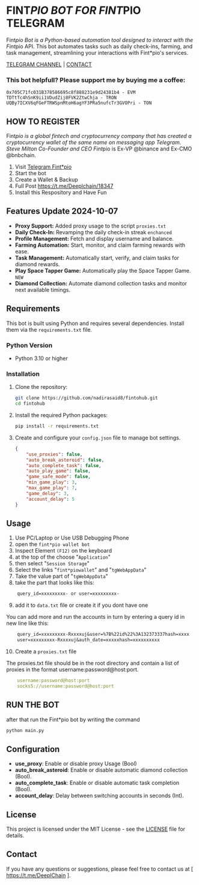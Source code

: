 # FINT*PIO BOT FOR FINT*PIO TELEGRAM

Fint*pio Bot is a Python-based automation tool designed to interact with the Fint*pio API. This bot automates tasks such as daily check-ins, farming, and task management, streamlining your interactions with Fint*pio's services.

[TELEGRAM CHANNEL](https://t.me/Deeplchain) | [CONTACT](https://t.me/imspecials)

### This bot helpfull?  Please support me by buying me a coffee: 
```
0x705C71fc031B378586695c8f888231e9d24381b4 - EVM
TDTtTc4hSnK9ii1VDudZij8FVK2ZtwChja - TRON
UQBy7ICXV6qFGeFTRWSpnMtoH6agYF3PRa5nufcTr3GVOPri - TON
```

## HOW TO REGISTER 
Fint*pio is a global fintech and cryptocurrency company that has created a cryptocurrency wallet of the same name on messaging app Telegram. Steve Milton Co-Founder and CEO Fint*pio is Ex-VP @binance and Ex-CMO  @bnbchain.

 1. Visit [Telegram Fint*pio](https://fintop.io/2uN2W9eRCj)
 2. Start the bot
 3. Create a Wallet & Backup
 4. Full Post https://t.me/Deeplchain/18347
 5. Install this Respository and Have Fun

## Features Update 2024-10-07

- **Proxy Support:** Added proxy usage to the script `proxies.txt`
- **Daily Check-In:** Revamping the daily check-in streak `enchanced`
- **Profile Management:** Fetch and display username and balance.
- **Farming Automation:** Start, monitor, and claim farming rewards with ease.
- **Task Management:** Automatically start, verify, and claim tasks for diamond rewards.
- **Play Space Tapper Game:** Automatically play the Space Tapper Game. `NEW`
- **Diamond Collection:** Automate diamond collection tasks and monitor next available timings.

## Requirements

This bot is built using Python and requires several dependencies. Install them via the `requirements.txt` file.

### Python Version

- Python 3.10 or higher

### Installation

1. Clone the repository:

    ```bash
    git clone https://github.com/nadirasaid8/fintohub.git
    cd fintohub
    ```

2. Install the required Python packages:

    ```bash
    pip install -r requirements.txt
    ```

3. Create and configure your `config.json` file to manage bot settings.
    ```json
    {
        "use_proxies": false,
        "auto_break_asteroid": false,
        "auto_complete_task": false,
        "auto_play_game": false,
        "game_safe_mode": false,
        "min_game_play": 3,
        "max_game_play": 7,
        "game_delay": 3,
        "account_delay": 5
    }
    ```

## Usage

1. Use PC/Laptop or Use USB Debugging Phone
2. open the `fint*pio wallet bot`
3. Inspect Element `(F12)` on the keyboard
4. at the top of the choose "`Application`" 
5. then select "`Session Storage`" 
6. Select the links "`fint*piowallet`" and "`tgWebAppData`"
7. Take the value part of "`tgWebAppData`"
8. take the part that looks like this: 

```txt 
    query_id=xxxxxxxxx- or user=xxxxxxxxx-
```
9. add it to `data.txt` file or create it if you dont have one


You can add more and run the accounts in turn by entering a query id in new line like this:
```txt
    query_id=xxxxxxxxx-Rxxxxuj&user=%7B%22id%22%3A132373337hash=xxxx
    user=xxxxxxxxx-Rxxxxuj&auth_date=xxxxxhash=xxxxxxxxxx
```

10. Create a `proxies.txt` file

The proxies.txt file should be in the root directory and contain a list of proxies in the format username:password@host:port.

```yaml
    username:password@host:port
    socks5://username:password@host:port
```

## RUN THE BOT
after that run the Fint*pio bot by writing the command

```bash
python main.py
```

## Configuration

- **use_proxy**: Enable or disable proxy Usage (Bool)
- **auto_break_asteroid**: Enable or disable automatic diamond collection (Bool).
- **auto_complete_task**: Enable or disable automatic task completion (Bool).
- **account_delay**: Delay between switching accounts in seconds (Int).

## License

This project is licensed under the MIT License - see the [LICENSE](./LICENSE) file for details.

## Contact
If you have any questions or suggestions, please feel free to contact us at [ https://t.me/DeeplChain ].

 